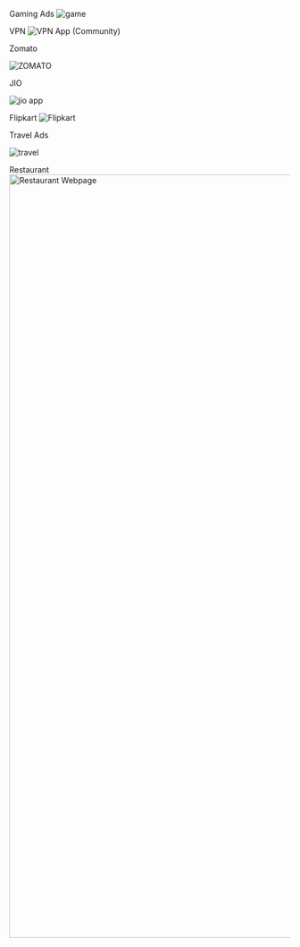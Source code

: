 Gaming Ads
![game](https://github.com/shino2001/Design/assets/104119404/556bab8c-0613-4bf5-8d9a-e77f566afc03)

VPN
![VPN App (Community)](https://github.com/shino2001/UIUX/assets/104119404/43a64018-efbd-4d06-bba9-30eafb8e4bb1)

Zomato

![ZOMATO](https://github.com/shino2001/UIUX/assets/104119404/6f8e38c0-761e-43de-8553-0ccb5da9b79a)

JIO

![jio app](https://github.com/shino2001/UIUX/assets/104119404/96e94af1-2615-4955-bdc0-3bdd5752fbc3)


Flipkart
![Flipkart](https://github.com/shino2001/UIUX/assets/104119404/ec5faa75-e829-4cd9-a097-9084f8dc9462)

Travel Ads

![travel](https://github.com/shino2001/UIUX/assets/104119404/e5c39a75-2de2-40ad-b6e7-4f32b7fc2790)

Restaurant
<img width="1366" alt="Restaurant Webpage" src="https://github.com/shino2001/UIUX/assets/104119404/68a86ae7-1e21-4c48-b62f-9cbb5bcd5b7a">
